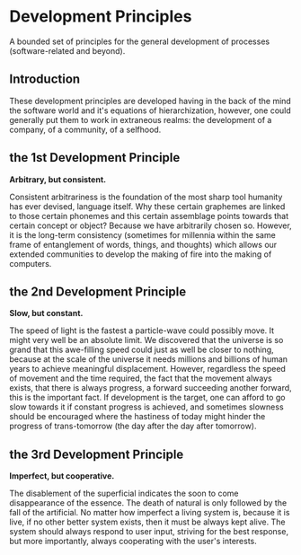 # Development Principles

A bounded set of principles for the general development of processes (software-related and beyond).


## Introduction

These development principles are developed having in the back of the mind the software world and it's equations of hierarchization, however, one could generally put them to work in extraneous realms: the development of a company, of a community, of a selfhood.


## the 1st Development Principle

<b>Arbitrary, but consistent.</b>

Consistent arbitrariness is the foundation of the most sharp tool humanity has ever devised, language itself. Why these certain graphemes are linked to those certain phonemes and this certain assemblage points towards that certain concept or object? Because we have arbitrarily chosen so. However, it is the long-term consistency (sometimes for millennia within the same frame of entanglement of words, things, and thoughts) which allows our extended communities to develop the making of fire into the making of computers.


## the 2nd Development Principle

<b>Slow, but constant.</b>

The speed of light is the fastest a particle-wave could possibly move. It might very well be an absolute limit. We discovered that the universe is so grand that this awe-filling speed could just as well be closer to nothing, because at the scale of the universe it needs millions and billions of human years to achieve meaningful displacement. However, regardless the speed of movement and the time required, the fact that the movement always exists, that there is always progress, a forward succeeding another forward, this is the important fact. If development is the target, one can afford to go slow towards it if constant progress is achieved, and sometimes slowness should be encouraged where the hastiness of today might hinder the progress of trans-tomorrow (the day after the day after tomorrow).


## the 3rd Development Principle

<b>Imperfect, but cooperative.</b>

The disablement of the superficial indicates the soon to come disappearance of the essence. The death of natural is only followed by the fall of the artificial. No matter how imperfect a living system is, because it is live, if no other better system exists, then it must be always kept alive. The system should always respond to user input, striving for the best response, but more importantly, always cooperating with the user's interests.
